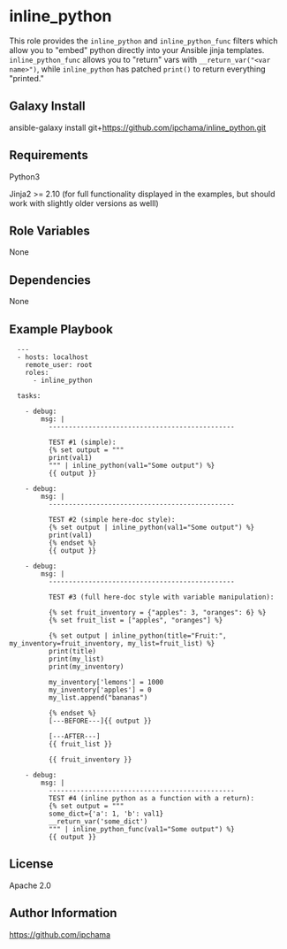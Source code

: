 inline_python
=========

This role provides the `inline_python` and `inline_python_func` filters which allow you to "embed" python directly into your Ansible jinja templates.  `inline_python_func` allows you to "return" vars with `__return_var("<var name>")`, while `inline_python` has patched `print()` to return everything "printed."

Galaxy Install
------------

ansible-galaxy install git+https://github.com/ipchama/inline_python.git

Requirements
------------

Python3

Jinja2 >= 2.10 (for full functionality displayed in the examples, but should work with slightly older versions as welll)

Role Variables
--------------

None

Dependencies
------------

None

Example Playbook
----------------
```
  ---
  - hosts: localhost
    remote_user: root
    roles:
      - inline_python

  tasks:
  
    - debug:
        msg: |
          -----------------------------------------------

          TEST #1 (simple):
          {% set output = """
          print(val1)
          """ | inline_python(val1="Some output") %}
          {{ output }}

    - debug:
        msg: |
          -----------------------------------------------

          TEST #2 (simple here-doc style):
          {% set output | inline_python(val1="Some output") %}
          print(val1)
          {% endset %}
          {{ output }}

    - debug:
        msg: |
          -----------------------------------------------

          TEST #3 (full here-doc style with variable manipulation):

          {% set fruit_inventory = {"apples": 3, "oranges": 6} %}
          {% set fruit_list = ["apples", "oranges"] %}

          {% set output | inline_python(title="Fruit:", my_inventory=fruit_inventory, my_list=fruit_list) %}
          print(title)
          print(my_list)
          print(my_inventory)

          my_inventory['lemons'] = 1000
          my_inventory['apples'] = 0
          my_list.append("bananas")
          
          {% endset %}
          [---BEFORE---]{{ output }}

          [---AFTER---]
          {{ fruit_list }}

          {{ fruit_inventory }}

    - debug:
        msg: |
          -----------------------------------------------
          TEST #4 (inline python as a function with a return):
          {% set output = """          
          some_dict={'a': 1, 'b': val1}
          __return_var('some_dict')          
          """ | inline_python_func(val1="Some output") %}
          {{ output }}

```

License
-------

Apache 2.0

Author Information
------------------

https://github.com/ipchama
